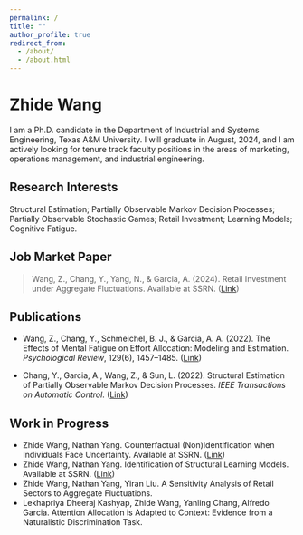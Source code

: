 ```yaml
---
permalink: /
title: ""
author_profile: true
redirect_from: 
  - /about/
  - /about.html
---
```


# Zhide Wang

I am a Ph.D. candidate in the Department of Industrial and Systems Engineering, Texas A&M University. I will graduate in August, 2024, and I am actively looking for tenure track faculty positions in the areas of marketing, operations management, and industrial engineering.

## Research Interests
Structural Estimation; Partially Observable Markov Decision Processes; Partially Observable Stochastic Games; Retail Investment; Learning Models; Cognitive Fatigue.

## Job Market Paper
> Wang, Z., Chang, Y., Yang, N., & Garcia, A. (2024). Retail Investment under Aggregate Fluctuations. Available at SSRN. ([Link](https://papers.ssrn.com/sol3/papers.cfm?abstract_id=4754439))

## Publications
- Wang, Z., Chang, Y., Schmeichel, B. J., & Garcia, A. A. (2022). The Effects of Mental Fatigue on Effort Allocation: Modeling and Estimation. *Psychological Review*, 129(6), 1457–1485. ([Link](https://par.nsf.gov/servlets/purl/10338666))

- Chang, Y., Garcia, A., Wang, Z., & Sun, L. (2022). Structural Estimation of Partially Observable Markov Decision Processes. *IEEE Transactions on Automatic Control*. ([Link](https://ieeexplore.ieee.org/abstract/document/9931903))

## Work in Progress
 - Zhide Wang, Nathan Yang. Counterfactual (Non)Identification when Individuals Face Uncertainty. Available at SSRN.  ([Link](https://papers.ssrn.com/sol3/papers.cfm?abstract_id=4942048))
 - Zhide Wang, Nathan Yang. Identification of Structural Learning Models. Available at SSRN.  ([Link](https://papers.ssrn.com/sol3/papers.cfm?abstract_id=4906492))
 - Zhide Wang, Nathan Yang, Yiran Liu. A Sensitivity Analysis of Retail Sectors to Aggregate Fluctuations.
 - Lekhapriya Dheeraj Kashyap, Zhide Wang, Yanling Chang, Alfredo Garcia. Attention Allocation is Adapted to Context: Evidence from a Naturalistic Discrimination Task.

   